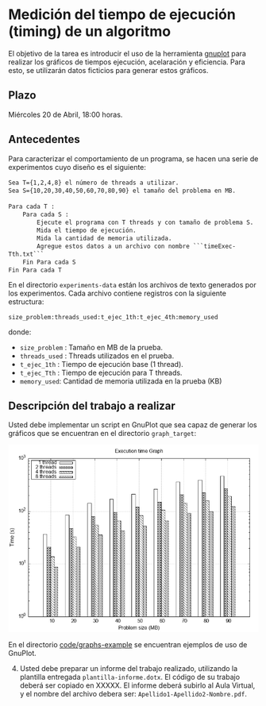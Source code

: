 # Medición del tiempo de ejecución (timing) de un algoritmo

El objetivo de la tarea es introducir el uso de la herramienta [gnuplot](http://www.gnuplot.info) para realizar los gráficos de tiempos ejecución, acelaración y eficiencia. Para esto, se utilizarán datos ficticios para generar estos gráficos.

## Plazo

Miércoles 20 de Abril, 18:00 horas.

## Antecedentes

Para caracterizar el comportamiento de un programa, se hacen una serie de experimentos cuyo diseño es el siguiente:

```
Sea T={1,2,4,8} el número de threads a utilizar.
Sea S={10,20,30,40,50,60,70,80,90} el tamaño del problema en MB.

Para cada T :
	Para cada S :
		Ejecute el programa con T threads y con tamaño de problema S.
		Mida el tiempo de ejecución.
		Mida la cantidad de memoria utilizada.
		Agregue estos datos a un archivo con nombre ```timeExec-Tth.txt```
	Fin Para cada S
Fin Para cada T	
```

En el directorio ```experiments-data``` están los archivos de texto generados por los experimentos. Cada archivo contiene registros con la siguiente estructura:

```
size_problem:threads_used:t_ejec_1th:t_ejec_4th:memory_used
```

donde:
* ```size_problem``` : Tamaño en MB de la prueba.
* ```threads_used``` : Threads utilizados en el prueba.
* ```t_ejec_1th``` : Tiempo de ejecución base (1 thread).
* ```t_ejec_Tth``` : Tiempo de ejecución para T threads.
* ```memory_used```: Cantidad de memoria utilizada en la prueba (KB)

## Descripción del trabajo a realizar

Usted debe implementar un script en GnuPlot que sea capaz de generar los gráficos que se encuentran en el directorio ```graph_target```:

![](https://github.com/g-courses/ICI517/blob/main/tareas/tarea01/graph-target/01-texec.png)


En el directorio [code/graphs-example](https://github.com/g-courses/ICI517/edit/main/tareas/tarea01/graph-examples) se encuentran ejemplos de uso de GnuPlot.
 
 

4. Usted debe preparar un informe del trabajo realizado, utilizando la plantilla entregada ```plantilla-informe.dotx```. El código de su trabajo deberá ser copiado en XXXXX. El informe deberá subirlo al Aula Virtual, y el nombre del archivo debera ser: ```Apellido1-Apellido2-Nombre.pdf```.

